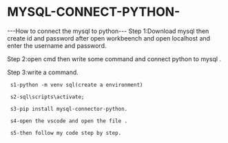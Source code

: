 # MYSQL-CONNECT-PYTHON-



---How to connect the mysql to python--- 
Step 1:Download mysql then create id and password after open workbeench and open localhost and enter the username and password.

Step 2:open cmd then write some command and connect python to mysql .

Step 3:write a command.

     s1-python -m venv sql(create a environment) 
     
     s2-sql\scripts\activate; 
     
     s3-pip install mysql-connector-python.
     
     s4-open the vscode and open the file .
     
     s5-then follow my code step by step.
